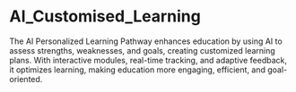 # AI_Customised_Learning
The AI Personalized Learning Pathway enhances education by using AI to assess strengths, weaknesses, and goals, creating customized learning plans. With interactive modules, real-time tracking, and adaptive feedback, it optimizes learning, making education more engaging, efficient, and goal-oriented.
